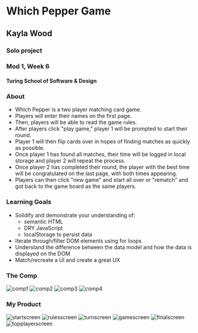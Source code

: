 # Which Pepper Game
## Kayla Wood
### Solo project 
### Mod 1, Week 6
#### Turing School of Software & Design

### About
* Which Pepper is a two player matching card game.
* Players will enter their names on the first page.
* Then, players will be able to read the game rules.
* After players click "play game," player 1 will be prompted to start their round.
* Player 1 will then flip cards over in hopes of finding matches as quickly as possible.
* Once player 1 has found all matches, their time will be logged in local storage and player 2 will repeat the process.
* Once player 2 has completed their round, the player with the best time will be congratulated on the last page, with both times appearing. 
* Players can then click "new game" and start all over or "rematch" and got back to the game board as the same players.


### Learning Goals
* Solidify and demonstrate your understanding of:
  * semantic HTML
  * DRY JavaScript
  * localStorage to persist data
* Iterate through/filter DOM elements using for loops
* Understand the difference between the data model and how the data is displayed on the DOM
* Match/recreate a UI and create a great UX

### The Comp
![comp1](https://i.imgur.com/gk33sDW.jpg)
![comp2](https://i.imgur.com/QqCSh5q.jpg)
![comp3](https://i.imgur.com/pEAN53o.jpg)
![comp4](https://i.imgur.com/3zNj98n.jpg)

### My Product
![startscreen](https://i.imgur.com/pUKNiHb.png)
![rulesscreen](https://i.imgur.com/0Q08hjC.png)
![turnscreen](https://i.imgur.com/1AehGlD.png)
![gamescreen](https://i.imgur.com/jFcmseo.png)
![finalscreen](https://i.imgur.com/xIAUiYn.png)
![topplayerscreen](https://i.imgur.com/ESnDaoP.png)
